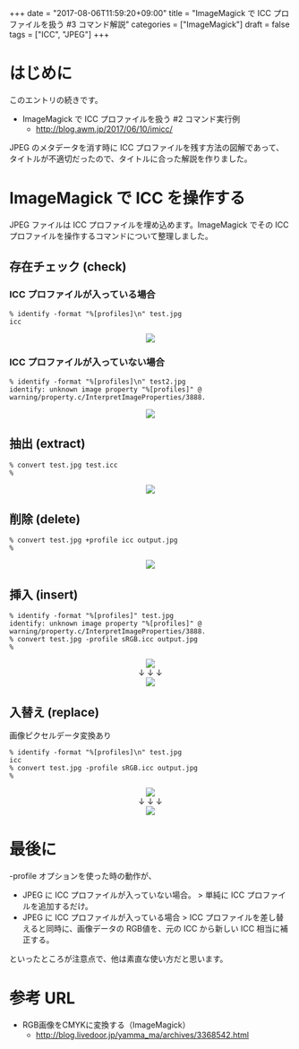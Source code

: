 +++
date = "2017-08-06T11:59:20+09:00"
title = "ImageMagick で ICC プロファイルを扱う #3 コマンド解説"
categories = ["ImageMagick"]
draft = false
tags = ["ICC", "JPEG"]
+++

# はじめに


このエントリの続きです。

-  ImageMagick で ICC プロファイルを扱う #2 コマンド実行例
   - http://blog.awm.jp/2017/06/10/imicc/

JPEG のメタデータを消す時に ICC プロファイルを残す方法の図解であって、タイトルが不適切だったので、タイトルに合った解説を作りました。

# ImageMagick で ICC を操作する

JPEG ファイルは ICC プロファイルを埋め込めます。ImageMagick でその ICC プロファイルを操作するコマンドについて整理しました。

## 存在チェック (check)

### ICC プロファイルが入っている場合
```
% identify -format "%[profiles]\n" test.jpg
icc
```
<center> <img src="../fig1.png" /> </center>

### ICC プロファイルが入っていない場合
```
% identify -format "%[profiles]\n" test2.jpg
identify: unknown image property "%[profiles]" @ warning/property.c/InterpretImageProperties/3888.
```
<center> <img src="../fig2.png" /> </center>

## 抽出 (extract)

```
% convert test.jpg test.icc
%
```
<center> <img src="../fig3-extract.png" /> </center>


## 削除 (delete)

```
% convert test.jpg +profile icc output.jpg
%
```
<center> <img src="../fig4-delete.png" /> </center>

## 挿入 (insert)

```
% identify -format "%[profiles]" test.jpg
identify: unknown image property "%[profiles]" @ warning/property.c/InterpretImageProperties/3888.
% convert test.jpg -profile sRGB.icc output.jpg
%
```
<center>
   <img src="../fig2.png" /> <br />
   ↓ ↓ ↓ <br />
   <img src="../fig5-insert.png" />
</center>

## 入替え (replace)

画像ピクセルデータ変換あり

```
% identify -format "%[profiles]\n" test.jpg
icc
% convert test.jpg -profile sRGB.icc output.jpg
%
```
<center>
   <img src="../fig1.png" /> <br />
   ↓ ↓ ↓ <br />
   <img src="../fig6-replace.png" />
</center>

# 最後に

 -profile オプションを使った時の動作が、

- JPEG に ICC プロファイルが入っていない場合。 > 単純に ICC プロファイルを追加するだけ。
- JPEG に ICC プロファイルが入っている場合 > ICC プロファイルを差し替えると同時に、画像データの RGB値を、元の ICC から新しい ICC 相当に補正する。

といったところが注意点で、他は素直な使い方だと思います。

# 参考 URL

- RGB画像をCMYKに変換する（ImageMagick）
   - http://blog.livedoor.jp/yamma_ma/archives/3368542.html